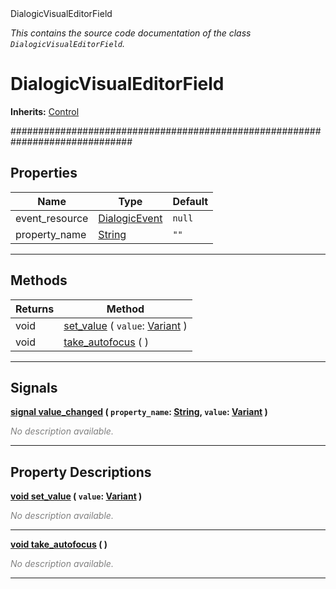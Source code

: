 
<div class="header-banner purple">
<div class="header-label purple">DialogicVisualEditorField</div>
</div>

*This contains the source code documentation of the class `DialogicVisualEditorField`.*
        
# DialogicVisualEditorField
**Inherits:** [Control](https://docs.godotengine.org/en/latest/classes/class_control.html#class-control)

##############################################################################
## Properties
Name | Type | Default 
--- | --- | --- 
event_resource | [DialogicEvent](class_dialogicevent.md) |  `null` 
property_name | [String](https://docs.godotengine.org/en/latest/classes/class_string.html#class-string) |  `""` 
--- 

## Methods
Returns | Method 
--- | --- 
<span class="hljs-attribute">void</span> | [<span class="hljs-title">set_value</span>](#property-set_value) ( `value`: [Variant](https://docs.godotengine.org/en/latest/classes/class_variant.html#class-variant) ) 
<span class="hljs-attribute">void</span> | [<span class="hljs-title">take_autofocus</span>](#property-take_autofocus) ( ) 
--- 

## Signals


<a class="header" id="signal-value_changed" href="#signal-value_changed">**<span class="hljs-attribute">signal</span> [<span class="hljs-title">value_changed</span>](#signal-value_changed) ( `property_name`: [String](https://docs.godotengine.org/en/latest/classes/class_string.html#class-string), `value`: [Variant](https://docs.godotengine.org/en/latest/classes/class_variant.html#class-variant) )** </a>



 <span style = "color: gray">*No description available.*</span> 

---

## Property Descriptions



<a class="header" id="property-set_value" href="#property-set_value">**<span class="hljs-attribute">void</span> [<span class="hljs-title">set_value</span>](#property-set_value) ( `value`: [Variant](https://docs.godotengine.org/en/latest/classes/class_variant.html#class-variant) )** </a>



 <span style = "color: gray">*No description available.*</span> 

---



<a class="header" id="property-take_autofocus" href="#property-take_autofocus">**<span class="hljs-attribute">void</span> [<span class="hljs-title">take_autofocus</span>](#property-take_autofocus) ( )** </a>



 <span style = "color: gray">*No description available.*</span> 

---

